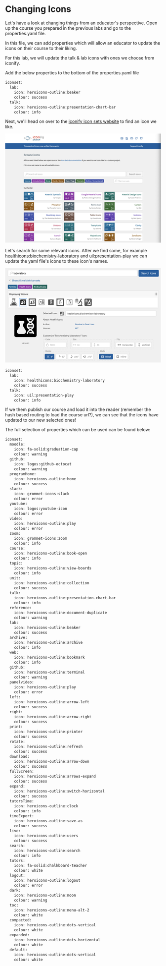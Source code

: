 # Changing Icons

Let's have a look at changing things from an educator's perspective. Open up the course you prepared in the previous labs and go to the properties.yaml file.

In this file, we can add properties which will allow an educator to update the icons on their course to their liking.

For this lab, we will update the talk & lab icons with ones we choose from iconify.

Add the below properties to the bottom of the properties.yaml file

~~~
iconset:
  lab:
    icon: heroicons-outline:beaker
    colour: success
  talk:
    icon: heroicons-outline:presentation-chart-bar
    colour: info
~~~

Next, we'll head on over to the [iconify icon sets website](https://icon-sets.iconify.design/) to find an icon we like.

![](img/iconify.png)

Let's search for some relevant icons. After we find some, for example [healthicons:biochemistry-laboratory](https://icon-sets.iconify.design/healthicons/biochemistry-laboratory/) and [uil:presentation-play](https://icon-sets.iconify.design/uil/presentation-play/) we can update the yaml file's icons to these icon's names.

![](img/biochemicon.png)

~~~
iconset:
  lab:
    icon: healthicons:biochemistry-laboratory
    colour: success
  talk:
    icon: uil:presentation-play
    colour: info
~~~

If we them publish our course and load it into the reader (remember the hash based routing to load the course url?), we can see that the icons have updated to our new selected ones!

The full selection of properties which can be used can be found below:

~~~
iconset:
  moodle:
    icon: fa-solid:graduation-cap
    colour: warning
  github:
    icon: logos:github-octocat
    colour: warning    
  programHome:
    icon: heroicons-outline:home
    colour: success
  slack:
    icon: grommet-icons:slack
    colour: error
  youtube:
    icon: logos:youtube-icon
    colour: error
  video:
    icon: heroicons-outline:play
    colour: error
  zoom:
    icon: grommet-icons:zoom
    colour: info
  course:
    icon: heroicons-outline:book-open
    colour: info
  topic:
    icon: heroicons-outline:view-boards
    colour: info
  unit:
    icon: heroicons-outline:collection
    colour: success
  talk:
    icon: heroicons-outline:presentation-chart-bar
    colour: info
  reference:
    icon: heroicons-outline:document-duplicate
    colour: warning
  lab:
    icon: heroicons-outline:beaker
    colour: success
  archive:
    icon: heroicons-outline:archive
    colour: info
  web:
    icon: heroicons-outline:bookmark
    colour: info
  github:
    icon: heroicons-outline:terminal
    colour: warning
  panelvideo:
    icon: heroicons-outline:play
    colour: error
  left:
    icon: heroicons-outline:arrow-left
    colour: success
  right:
    icon: heroicons-outline:arrow-right
    colour: success
  print:
    icon: heroicons-outline:printer
    colour: success
  rotate:
    icon: heroicons-outline:refresh
    colour: success
  download:
    icon: heroicons-outline:arrow-down
    colour: success
  fullScreen:
    icon: heroicons-outline:arrows-expand
    colour: success
  expand:
    icon: heroicons-outline:switch-horizontal
    colour: success
  tutorsTime:
    icon: heroicons-outline:clock
    colour: info
  timeExport:
    icon: heroicons-outline:save-as
    colour: success
  live:
    icon: heroicons-outline:users
    colour: success
  search:
    icon: heroicons-outline:search
    colour: info
  tutors:
    icon: fa-solid:chalkboard-teacher
    colour: white
  logout:
    icon: heroicons-outline:logout
    colour: error
  dark:
    icon: heroicons-outline:moon
    colour: warning
  toc:
    icon: heroicons-outline:menu-alt-2
    colour: white
  compacted:
    icon: heroicons-outline:dots-vertical
    colour: white
  expanded:
    icon: heroicons-outline:dots-horizontal
    colour: white
  default:
    icon: heroicons-outline:dots-vertical
    colour: white
~~~